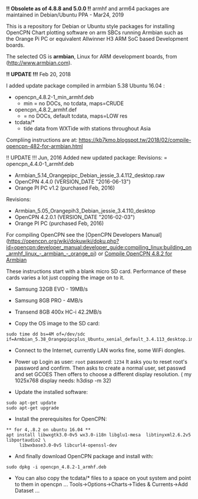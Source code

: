 
**!! Obsolete as of 4.8.8 and 5.0.0 !!** 
armhf and arm64 packages are maintained in Debian/Ubuntu PPA - Mar24, 2019

This is a repository for Debian or Ubuntu style packages for installing OpenCPN Chart plotting software on
arm SBCs running Armbian such as the Orange Pi PC or equivalent Allwinner H3 ARM SoC based Development boards.

The selected OS is **armbian**, Linux for ARM development boards, from (http://www.armbian.com).

**!! UPDATE !!!**  Feb 20, 2018

I added update package compiled in armbian 5.38 Ubuntu 16.04 :
 * opencpn_4.8.2-1_min_armhf.deb
   * min = no DOCs, no tcdata, maps=CRUDE
 * opencpn_4.8.2_armhf.def
   * = no DOCs, default tcdata, maps=LOW res
 * tcdata/*
   * tide data from WXTide with stations throughout Asia

    
Compliing instructions are at:
    https://kb7kmo.blogspot.tw/2018/02/compile-opencpn-482-for-armbian.html



!! UPDATE !!! Jun, 2016
Added new updated package:
Revisions:  = opencpn_4.4.0-1_armhf.deb
 * Armbian_5.14_Orangepipc_Debian_jessie_3.4.112_desktop.raw
 * OpenCPN 4.4.0 (VERSION_DATE "2016-06-13")
 * Orange PI PC v1.2 (purchased Feb, 2016)

Revisions:
 * Armbian_5.05_Orangepih3_Debian_jessie_3.4.110_desktop
 * OpenCPN 4.2.0.1 (VERSION_DATE "2016-02-03")
 * Orange PI PC  (purchased Feb, 2016)

For compiling OpenCPN see the [OpenCPN Developers Manual]  (https://opencpn.org/wiki/dokuwiki/doku.php?id=opencpn:developer_manual:developer_guide:compiling_linux:building_on_armhf_linux_-_armbian_-_orange_pi)
 or [Compile OpenCPN 4.8.2 for Armbian](https://kb7kmo.blogspot.tw/2018/02/compile-opencpn-482-for-armbian.html) 

These instructions start with a blank micro SD card.
Performance of these cards varies a lot just copping the image on to it.
 * Samsung 32GB EVO - 19MB/s
 * Samsung 8GB PRO  - 4MB/s
 * Transend 8GB 400x HC-i 42.2MB/s
 
* Copy the OS image to the SD card:
```
sudo time dd bs=4M of=/dev/sdc if=Armbian_5.38_Orangepipcplus_Ubuntu_xenial_default_3.4.113_desktop.im
```

* Connect to the Internet, currently LAN works fine, some WiFi dongles.

* Power up
Login as user: `root` password: `1234`
It asks you to reset root\'s password and confirm.
Then asks to create a normal user, set passwd and set GCOES 
Then offers to choose a different display resolution.
( my 1025x768 display needs: h3disp -m 32) 

* Update the installed software:
```
sudo apt-get update
sudo apt-get upgrade
```

* Install the prerequisites for OpenCPN:
```
** for 4,.8.2 on ubuntu 16.04 **
apt install libwxgtk3.0-0v5 wx3.0-i18n libglu1-mesa  libtinyxml2.6.2v5 libportaudio2 \
     libwxbase3.0-0v5 libcurl4-openssl-dev
```

* And finally download OpenCPN package and install with:
```
sudo dpkg -i opencpn_4.8.2-1_armhf.deb
```
* You can also copy the tcdata/* files to a space on yout system and point to them in opencpn 
...
Tools->Options->Charts->Tides & Currents->Add Dataset
...
